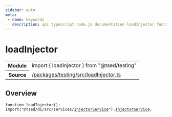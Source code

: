 ```yaml
---
sidebar: auto
meta:
 - name: keywords
   description: api typescript node.js documentation loadInjector function
---
```

# loadInjector <Badge text="Function" type="function"/>
<!-- Summary -->
<section class="symbol-info"><table class="is-full-width"><tbody><tr><th>Module</th><td><div class="lang-typescript"><span class="token keyword">import</span> { loadInjector }&nbsp;<span class="token keyword">from</span>&nbsp;<span class="token string">"@tsed/testing"</span></div></td></tr><tr><th>Source</th><td><a href="https://github.com/Romakita/ts-express-decorators/blob/v4.33.0/packages/testing/src/loadInjector.ts#L0-L0">/packages/testing/src/loadInjector.ts</a></td></tr></tbody></table></section>

<!-- Overview -->
## Overview


<pre><code class="typescript-lang ">function <span class="token function">loadInjector</span><span class="token punctuation">(</span><span class="token punctuation">)</span><span class="token punctuation">:</span> <span class="token keyword">import</span><span class="token punctuation">(</span>"@tsed/di/src/services/<a href="/api/di/services/InjectorService.html"><span class="token">InjectorService</span></a>"<span class="token punctuation">)</span>.<a href="/api/di/services/InjectorService.html"><span class="token">InjectorService</span></a><span class="token punctuation">;</span></code></pre>